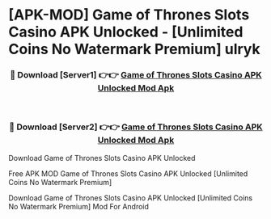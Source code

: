 # [APK-MOD] Game of Thrones Slots Casino APK Unlocked - [Unlimited Coins No Watermark Premium] ulryk



<div align="center">
<h3>🔴 Download [Server1] 👉👉 <a href="https://momento.my/?title=Game_of_Thrones_Slots_Casino_APK_Unlocked">Game of Thrones Slots Casino APK Unlocked Mod Apk</a></h3><br>

<h3>🔴 Download [Server2] 👉👉 <a href="https://momento.my/?title=Game_of_Thrones_Slots_Casino_APK_Unlocked">Game of Thrones Slots Casino APK Unlocked Mod Apk</a></h3>
</div>



Download Game of Thrones Slots Casino APK Unlocked 

Free APK MOD Game of Thrones Slots Casino APK Unlocked [Unlimited Coins No Watermark Premium]

Download Game of Thrones Slots Casino APK Unlocked [Unlimited Coins No Watermark Premium] Mod For Android
